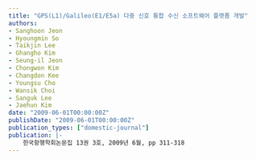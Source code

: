 ```yaml
---
title: "GPS(L1)/Galileo(E1/E5a) 다중 신호 통합 수신 소프트웨어 플랫폼 개발"
authors:
- Sanghoon Jeon
- Hyoungmin So
- Taikjin Lee
- Ghangho Kim
- Seung-il Jeon
- Chongwon Kim
- Changdon Kee
- Youngsu Cho
- Wansik Choi
- Sanguk Lee
- Jaehun Kim
date: "2009-06-01T00:00:00Z"
publishDate: "2009-06-01T00:00:00Z"
publication_types: ["domestic-journal"]
publication: |-
    한국항행학회논문집 13권 3호, 2009년 6월, pp 311-318
---
```

